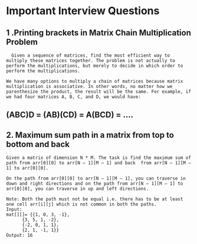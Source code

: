 # Important Interview Questions
  ## 1 .Printing brackets in Matrix Chain Multiplication Problem

      Given a sequence of matrices, find the most efficient way to multiply these matrices together. The problem is not actually to perform the multiplications, but merely to decide in which order to perform the multiplications.

    We have many options to multiply a chain of matrices because matrix multiplication is associative. In other words, no matter how we parenthesize the product, the result will be the same. For example, if we had four matrices A, B, C, and D, we would have:

  (ABC)D = (AB)(CD) = A(BCD) = ....
  ---------------------------------
  
##  2. Maximum sum path in a matrix from top to bottom and back
    Given a matrix of dimension N * M. The task is find the maximum sum of path from arr[0][0] to arr[N – 1][M – 1] and back  from arr[N – 1][M – 1] to arr[0][0].

    On the path from arr[0][0] to arr[N – 1][M – 1], you can traverse in down and right directions and on the path from arr[N – 1][M – 1] to arr[0][0], you can traverse in up and left directions.

    Note: Both the path must not be equal i.e. there has to be at least one cell arr[i][j] which is not common in both the paths.
    Input: 
    mat[][]= {{1, 0, 3, -1},
          {3, 5, 1, -2},
          {-2, 0, 1, 1},
          {2, 1, -1, 1}}
    Output: 16
